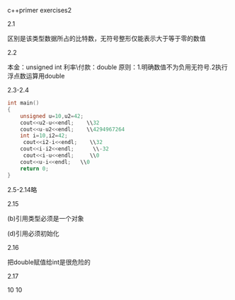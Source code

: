 c++primer exercises2

2.1

区别是该类型数据所占的比特数，无符号整形仅能表示大于等于零的数值

2.2

本金：unsigned int 利率\付款：double   原则：1.明确数值不为负用无符号.2执行浮点数运算用double

2.3-2.4

```c++
int main()
{
    unsigned u=10,u2=42;
    cout<<u2-u<<endl;    \\32
    cout<<u-u2<<endl;    \\4294967264
    int i=10,i2=42;
     cout<<i2-i<<endl;    \\32
    cout<<i-i2<<endl;      \\-32
     cout<<i-u<<endl;     \\0
    cout<<u-i<<endl;   \\0
    return 0;
}
```

2.5-2.14略

2.15

(b)引用类型必须是一个对象

(d)引用必须初始化

2.16

把double赋值给int是很危险的

2.17

10 10
